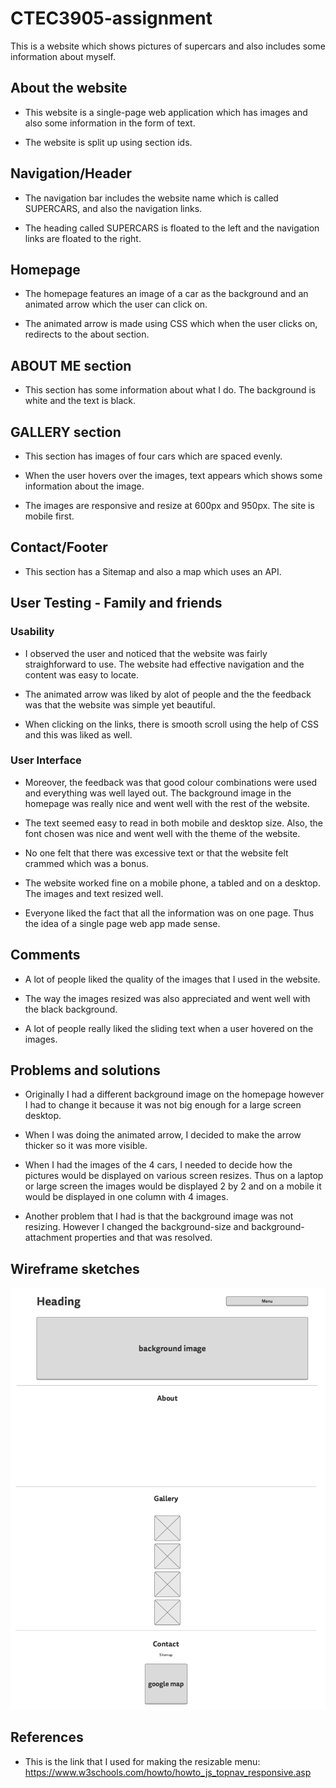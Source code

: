 # CTEC3905-assignment

This is a website which shows pictures of supercars and also includes some information about myself.

## About the website

- This website is a single-page web application which has images and also some information in the form of text.

- The website is split up using section ids.


## Navigation/Header

- The navigation bar includes the website name which is called SUPERCARS, and also the navigation links.

- The heading called SUPERCARS is floated to the left and the navigation links are floated to the right.


## Homepage

- The homepage features an image of a car as the background and an animated arrow which the user can click on.

- The animated arrow is made using CSS which when the user clicks on, redirects to the about section.



## ABOUT ME section

- This section has some information about what I do. The background is white and the text is black.


## GALLERY section

- This section has images of four cars which are spaced evenly.

- When the user hovers over the images, text appears which shows some information about the image.

- The images are responsive and resize at 600px and 950px. The site is mobile first.


## Contact/Footer

- This section has a Sitemap and also a map which uses an API.


## User Testing - Family and friends

### Usability

- I observed the user and noticed that the website was fairly straighforward to use. The website had effective navigation and the content was easy to locate.

- The animated arrow was liked by alot of people and the the feedback was that the website was simple yet beautiful.

- When clicking on the links, there is smooth scroll using the help of CSS and this was liked as well.


### User Interface

- Moreover, the feedback was that good colour combinations were used and everything was well layed out. The background image in the homepage was really nice and went well with the rest of the website.

- The text seemed easy to read in both mobile and desktop size. Also, the font chosen was nice and went well with the theme of the website.

- No one felt that there was excessive text or that the website felt crammed which was a bonus.

- The website worked fine on a mobile phone, a tabled and on a desktop. The images and text resized well.

- Everyone liked the fact that all the information was on one page. Thus the idea of a single page web app made sense.


## Comments

- A lot of people liked the quality of the images that I used in the website.

- The way the images resized was also appreciated and went well with the black background.

- A lot of people really liked the sliding text when a user hovered on the images.


## Problems and solutions 

- Originally I had a different background image on the homepage however I had to change it because it was not big enough for a large screen desktop.

- When I was doing the animated arrow, I decided to make the arrow thicker so it was more visible.

- When I had the images of the 4 cars, I needed to decide how the pictures would be displayed on various screen resizes. Thus on a laptop or large screen the images would be displayed 2 by 2 and on a mobile it would be displayed in one column with 4 images.

- Another problem that I had is that the background image was not resizing. However I changed the background-size and background-attachment properties and that was resolved.


## Wireframe sketches

![mobile](images/mobile.png)

## References

- This is the link that I used for making the resizable menu: https://www.w3schools.com/howto/howto_js_topnav_responsive.asp







